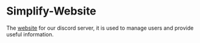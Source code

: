 # Simplify-Website
The [website](https://simplify-code.com) for our discord server, it is used to manage users and provide useful information.

